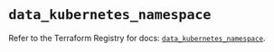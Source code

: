 # `data_kubernetes_namespace`

Refer to the Terraform Registry for docs: [`data_kubernetes_namespace`](https://registry.terraform.io/providers/hashicorp/kubernetes/2.28.1/docs/data-sources/namespace).
